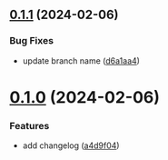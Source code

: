 ## [0.1.1](https://github.com/yiliaosas/greetings-ci/compare/v0.1.0...v0.1.1) (2024-02-06)


### Bug Fixes

* update branch name ([d6a1aa4](https://github.com/yiliaosas/greetings-ci/commit/d6a1aa42c3153b8cdf96ad5ded89aa7328215b33))



# [0.1.0](https://github.com/yiliaosas/greetings-ci/compare/a4d9f04509662db2e80458de6f6b76c2ae0abd55...v0.1.0) (2024-02-06)


### Features

* add changelog ([a4d9f04](https://github.com/yiliaosas/greetings-ci/commit/a4d9f04509662db2e80458de6f6b76c2ae0abd55))




